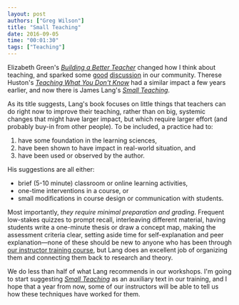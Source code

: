 ```yaml
---
layout: post
authors: ["Greg Wilson"]
title: "Small Teaching"
date: 2016-09-05
time: "00:01:30"
tags: ["Teaching"]
---
```


Elizabeth Green's *[Building a Better Teacher]({{site.url}}/blog/2014/09/building-better-teachers.html)*
changed how I think about teaching,
and sparked some [good]({{site.url}}/blog/2014/09/further-thoughts-on-better-teachers.html)
[discussion]({{site.url}}/blog/2014/09/more-thoughts-on-better-teachers.html)
in our community.
Therese Huston's *[Teaching What You Don't Know](https://www.amazon.com/Teaching-What-You-Don%E2%80%99t-Know/dp/0674066170/)*
had a similar impact a few years earlier,
and now there is James Lang's *[Small Teaching](https://www.amazon.com/Small-Teaching-Everyday-Lessons-Learning/dp/1118944496/)*.

As its title suggests,
Lang's book focuses on little things that teachers can do right now to improve their teaching,
rather than on big, systemic changes that might have larger impact,
but which require larger effort (and probably buy-in from other people).
To be included,
a practice had to:

1. have some foundation in the learning sciences,
2. have been shown to have impact in real-world situation, and
3. have been used or observed by the author.

His suggestions are all either:

* brief (5-10 minute) classroom or online learning activities,
* one-time interventions in a course, or
* small modifications in course design or communication with students.

Most importantly,
*they require minimal preparation and grading*.
Frequent low-stakes quizzes to prompt recall,
interleaving different material,
having students write a one-minute thesis or draw a concept map,
making the assessment criteria clear,
setting aside time for self-explanation and peer explanation—none of these should be new to
anyone who has been through [our instructor training course]({{site.training_url}}),
but Lang does an excellent job of organizing them
and connecting them back to research and theory.

We do less than half of what Lang recommends in our workshops.
I'm going to start suggesting *[Small Teaching](https://www.amazon.com/Small-Teaching-Everyday-Lessons-Learning/dp/1118944496/)*
as an auxiliary text in our training,
and I hope that a year from now,
some of our instructors will be able to tell us how these techniques have worked for them.
